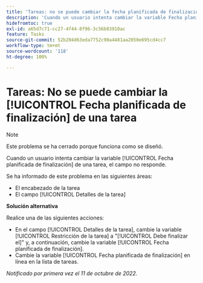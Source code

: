 ```yaml
---
title: 'Tareas: no se puede cambiar la fecha planificada de finalización de una tarea'
description: 'Cuando un usuario intenta cambiar la variable Fecha planificada de finalización de una tarea, el campo no responde. '
hidefromtoc: true
exl-id: a65d7c71-cc27-4f44-8f96-3c56b83910ac
feature: Tasks
source-git-commit: 52b204d63eda7752c90a4481aa2050e695cd4cc7
workflow-type: tm+mt
source-wordcount: '118'
ht-degree: 100%

---
```


# Tareas: No se puede cambiar la [!UICONTROL Fecha planificada de finalización] de una tarea

>[!NOTE]
>
>Este problema se ha cerrado porque funciona como se diseñó.

Cuando un usuario intenta cambiar la variable [!UICONTROL Fecha planificada de finalización] de una tarea, el campo no responde.

Se ha informado de este problema en las siguientes áreas:

* El encabezado de la tarea
* El campo [!UICONTROL Detalles de la tarea]

**Solución alternativa**

Realice una de las siguientes acciones:

* En el campo [!UICONTROL Detalles de la tarea], cambie la variable [!UICONTROL Restricción de la tarea] a &quot;[!UICONTROL Debe finalizar el]&quot; y, a continuación, cambie la variable [!UICONTROL Fecha planificada de finalización].
* Cambie la variable [!UICONTROL Fecha planificada de finalización] en línea en la lista de tareas.

_Notificado por primera vez el 11 de octubre de 2022._
